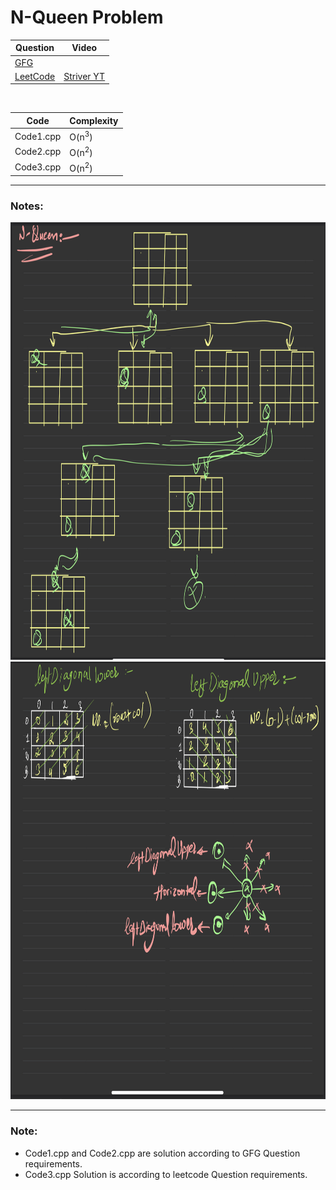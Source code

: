 N-Queen Problem
===

|Question|Video|
|-|-|
|[GFG](https://practice.geeksforgeeks.org/problems/n-queen-problem0315/1)||
|[LeetCode](https://leetcode.com/problems/n-queens/)|[Striver YT](https://youtu.be/i05Ju7AftcM)|

<br>

|Code|Complexity|
|-|-|
|Code1.cpp|O(n<sup>3</sup>)|
|Code2.cpp|O(n<sup>2</sup>)|
|Code3.cpp|O(n<sup>2</sup>)|


<hr>
<h3> Notes: </h3>
<img src="N queeen 1.png" alt="" width="700" height="700"> 
<img src="N queen 2.png" alt="" width="700" height="700"> 


<hr>
<h3> Note: </h3>

* Code1.cpp and Code2.cpp are solution according to GFG Question requirements.
* Code3.cpp Solution is according to leetcode Question requirements.
